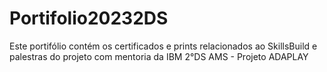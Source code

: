 # Portifolio20232DS
Este portifólio contém os certificados e prints relacionados ao SkillsBuild e palestras do projeto com mentoria da IBM
2°DS AMS - Projeto ADAPLAY
